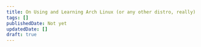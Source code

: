 ```yaml
---
title: On Using and Learning Arch Linux (or any other distro, really)
tags: []
publishedDate: Not yet
updatedDate: []
draft: true
---
```


